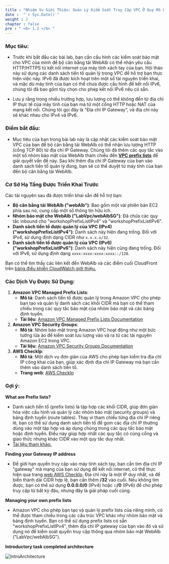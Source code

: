 ```yaml
---
title : "Nhiệm Vụ Giới Thiệu: Quản Lý Kiểm Soát Truy Cập VPC Ở Quy Mô Lớn"
date :  "`r Sys.Date()`" 
weight : 2
chapter : false
pre : " <b> 1.2 </b> "
---
```

### Mục tiêu:

- Trước khi bắt đầu các bài lab, bạn cần cấu hình các kiểm soát bảo mật cho VPC của mình để bộ cân bằng tải WebAlb có thể nhận yêu cầu HTTP/HTTPS từ kết nối internet của máy tính xách tay của bạn. Hội thảo này sử dụng các danh sách tiền tố quản lý trong VPC để hỗ trợ bạn thực hiện việc này. IPv6 đã được kích hoạt trên một số tài nguyên triển khai, và mặc dù máy tính của bạn có thể chưa được cấu hình để kết nối IPv6, chúng tôi đã bao gồm tùy chọn cho phép kết nối IPv6 nếu có sẵn.

- Lưu ý rằng trong nhiều trường hợp, lưu lượng có thể không đến từ địa chỉ IP thực tế của máy tính của bạn mà từ một cổng HTTP hoặc NAT của mạng kết nối. Chúng tôi gọi đây là "Địa chỉ IP Gateway", và địa chỉ này sẽ khác nhau cho IPv4 và IPv6.

### Điểm bắt đầu:

- Mục tiêu của bạn trong bài lab này là cập nhật các kiểm soát bảo mật VPC của bạn để bộ cân bằng tải WebAlb có thể nhận lưu lượng HTTP (cổng TCP 80) từ địa chỉ IP Gateway. Chúng tôi đã thêm các quy tắc vào một số nhóm bảo mật của WebAlb tham chiếu đến [**VPC prefix lists**](https://docs.aws.amazon.com/vpc/latest/userguide/managed-prefix-lists.html) để giải quyết vấn đề này. Sau khi thêm địa chỉ IP Gateway của bạn vào danh sách tiền tố quản lý đúng, bạn sẽ có thể duyệt từ máy tính của bạn đến bộ cân bằng tải WebAlb.

### Cơ Sở Hạ Tầng Được Triển Khai Trước

Các tài nguyên sau đã được triển khai sẵn để hỗ trợ bạn:

- **Bộ cân bằng tải WebAlb ("webAlb")**: Bao gồm một vài phiên bản EC2 phía sau nó, cung cấp một số thông tin hữu ích.
- **Nhóm bảo mật cho WebAlb ("LabVpc/webAlbSG")**: Đã chứa các quy tắc inbound cho "workshopPrefixListIPv4" và "workshopPrefixListIPv6".
- **Danh sách tiền tố được quản lý của VPC (IPv4) ("workshopPrefixListIPv4")**: Danh sách này hiện đang trống. Đối với IPv4, sử dụng định dạng CIDR như `x.x.x.x/32`.
- **Danh sách tiền tố được quản lý của VPC (IPv6) ("workshopPrefixListIPv6")**: Danh sách này hiện cũng đang trống. Đối với IPv6, sử dụng định dạng `xxxx:xxxx:xxxx:xxxx::/128`.

Bạn có thể tìm thấy các liên kết đến WebAlb và các điểm cuối CloudFront trên [bảng điều khiển CloudWatch giới thiệu.](https://ap-southeast-2.signin.aws.amazon.com/oauth?response_type=code&redirect_uri=https%3A%2F%2Fconsole.aws.amazon.com%2Fcloudwatch%2Fhome%3Fstate%3DhashArgs%2523dashboards%253Aname%253DIntro%26isauthcode%3Dtrue&code_challenge_method=SHA-256&client_id=arn%3Aaws%3Aiam%3A%3A015428540659%3Auser%2Fcloudwatch&code_challenge=3E143Zf0PtHRf11obIDAEqRxb7AxZ3S246oVgrOe1vQ)

### Các Dịch Vụ Được Sử Dụng:

1. **Amazon VPC Managed Prefix Lists**:
    - **Mô tả**: Danh sách tiền tố được quản lý trong Amazon VPC cho phép bạn tạo và quản lý danh sách các khối CIDR mà bạn có thể tham chiếu trong các quy tắc bảo mật của nhóm bảo mật và các bảng định tuyến.
    - **Tài liệu**: [Amazon VPC Managed Prefix Lists Documentation](https://docs.aws.amazon.com/vpc/latest/userguide/managed-prefix-lists.html)
2. **Amazon VPC Security Groups**:
    - **Mô tả**: Nhóm bảo mật trong Amazon VPC hoạt động như một bức tường lửa ảo để kiểm soát lưu lượng vào và ra từ các tài nguyên Amazon EC2 trong VPC.
    - **Tài liệu**: [Amazon VPC Security Groups Documentation](https://docs.aws.amazon.com/vpc/latest/userguide/VPC_SecurityGroups.html)
3. **AWS CheckIp**:
    - **Mô tả**: Một dịch vụ đơn giản của AWS cho phép bạn kiểm tra địa chỉ IP công khai của bạn, giúp xác định địa chỉ IP Gateway mà bạn cần thêm vào danh sách tiền tố.
    - **Trang web**: [AWS CheckIp](https://checkip.amazonaws.com/)

### **Gợi ý:**

**What are Prefix lists?**

   - Danh sách tiền tố (prefix lists) là tập hợp các khối CIDR, giúp đơn giản hóa việc cấu hình và quản lý các nhóm bảo mật (security groups) và bảng định tuyến (route tables). Thay vì tham chiếu từng địa chỉ IP riêng lẻ, bạn có thể sử dụng danh sách tiền tố để gom các địa chỉ IP thường dùng vào một tập hợp và áp dụng chúng trong các quy tắc bảo mật hoặc định tuyến. Điều này giúp hợp nhất các quy tắc có cùng cổng và giao thức nhưng khác CIDR vào một quy tắc duy nhất.
   - [Tài liệu tham khảo.](https://docs.aws.amazon.com/vpc/latest/userguide/managed-prefix-lists.html)

**Finding your Gateway IP address**

   - Để giới hạn quyền truy cập vào máy tính xách tay, bạn cần tìm địa chỉ IP "gateway" mà mạng của bạn sử dụng để kết nối internet, có thể thực hiện qua trang [web AWS CheckIp](https://checkip.amazonaws.com/). Địa chỉ này là một IP duy nhất, và để biến thành dải CIDR hợp lệ, bạn cần thêm **/32** vào cuối. Nếu không tìm được, bạn có thể sử dụng **0.0.0.0/0** (IPv4) hoặc **::/0** (IPv6) để cho phép truy cập từ bất kỳ đâu, nhưng đây là giải pháp cuối cùng.

**Managing your own prefix lists**

   - Amazon VPC cho phép bạn tạo và quản lý prefix lists của riêng mình, có thể được tham chiếu trong các cấu trúc VPC khác như nhóm bảo mật và bảng định tuyến. Bạn có thể sử dụng prefix lists có sẵn "workshopPrefixListIPv4", thêm địa chỉ IP gateway của bạn vào đó và sử dụng nó để kiểm soát quyền truy cập thông qua nhóm bảo mật WebAlb ("LabVpc/webAlbSG").

**Introductory task completed architecture**

![IntroArchitecture](/images/structure/architecture.png)